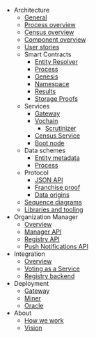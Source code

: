 <!-- - [White paper](/whitepaper.md) -->

- Architecture
  - [General](/architecture/general.md)
  - [Process overview](/architecture/process-overview.md)
  - [Census overview](/architecture/census-overview.md)
  - [Component overview](/architecture/components.md)
  - [User stories](/architecture/user-stories.md)
  - Smart Contracts
    - [Entity Resolver](/architecture/smart-contracts/entity-resolver.md)
    - [Process](/architecture/smart-contracts/process.md)
    - [Genesis](/architecture/smart-contracts/genesis.md)
    - [Namespace](/architecture/smart-contracts/namespace.md)
    - [Results](/architecture/smart-contracts/results.md)
    - [Storage Proofs](/architecture/smart-contracts/storage-proofs.md)
  - Services
    - [Gateway](/architecture/services/gateway.md)
    - [Vochain](/architecture/services/vochain.md)
      - [Scrutinizer](/architecture/services/vochain/scrutinizer.md)
    - [Census Service](/architecture/services/census-service.md)
    - [Boot node](/architecture/services/bootnode.md)
  - Data schemes
    - [Entity metadata](/architecture/data-schemes/entity-metadata.md)
    - [Process](/architecture/data-schemes/process.md)
  - Protocol
    - [JSON API](/architecture/protocol/json-api.md)
    - [Franchise proof](/architecture/protocol/franchise-proof.md)
    - [Data origins](/architecture/protocol/data-origins.md)
    <!-- - [Messaging](/architecture/protocol/messaging.md) -->
  - [Sequence diagrams](/architecture/sequence-diagrams.md)
  - [Libraries and tooling](/architecture/libraries-tooling.md)
- Organization Manager
  - [Overview](/manager/overview.md)
  - [Manager API](/manager/manager-api.md)
  - [Registry API](/manager/registry-api.md)
  - [Push Notifications API](/manager/push-notifications-api.md)
- Integration
  - [Overview](/integration/overview.md)
  - [Voting as a Service](/integration/voting-as-a-service.md)
  - [Registry backend](/integration/registry-token-api.md)
    <!--- Design
    <!--  - [UI prototype](design/ui-prototype.md) -->
    <!--  - [Reputation mechanisms](design/entities-reputation-mechanisms.md) -->
    <!--  - [Sketch.systems convention](design/sketch-systems-convention.md) -->
- Deployment
  - [Gateway](/deployment/gateway.md)
  - [Miner](/deployment/miner.md)
  - [Oracle](/deployment/oracle.md)
  <!-- - [Custom vochain](/deployment/custom-vochain.md)-->
- About
  <!--  - - [Vision](about-us/vision.md)-->
  <!--  - - [Problem and solution](about-us/problem-solution.md)-->
  <!--  - - [Alternatives](about-us/alternatives.md)-->
  - [How we work](/about-us/how-we-work.md)
  - [Vision](/about-us/vision.md)
    <!-- - [Open positions](/about-us/open-positions.md) -->
    <!-- - [Contribute](/contribute.md) -->

